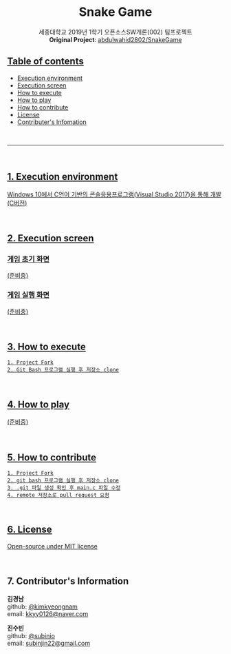 <div align="center">
  <h1 align="center">Snake Game</h1>
  <p align="center">
    세종대학교 2019년 1학기 오픈소스SW개론(002) 팀프로젝트  
    <br><b>Original Project</b>: <a href=https://github.com/abdulwahid2802/SnakeGame> abdulwahid2802/SnakeGame
  </p>
</div>

## Table of contents
* Execution environment
* Execution screen
* How to execute
* How to play
* How to contribute
* License
* Contributer's Infomation

<br>

---

<br>

## 1. Execution environment  
Windows 10에서 C언어 기반의 콘솔응용프로그램(Visual Studio 2017)을 통해 개발 (C버전)

<br>

## 2. Execution screen

### 게임 초기 화면
(준비중)
### 게임 실행 화면
(준비중)

<br>

## 3. How to execute
    1. Project Fork
    2. Git Bash 프로그램 실행 후 저장소 clone

<br>

## 4. How to play
(준비중)

<br>

## 5. How to contribute
    1. Project Fork
    2. git bash 프로그램 실행 후 저장소 clone
    3. .git 파일 생성 확인 후 main.c 파일 수정
    4. remote 저장소로 pull request 요청

<br>

## 6. License
[Open-source under MIT license](https://tldrlegal.com/license/mit-license)


<br>

## 7. Contributor's Information
**김경남**  
github: [@kimkyeongnam](https://github.com/kimkyeongnam)  
email: kkyy0126@naver.com

**진수빈**  
github: [@subinio](https://github.com/subinio)  
email: subinjin22@gmail.com
